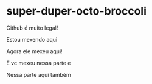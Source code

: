 # super-duper-octo-broccoli

Github é muito legal!

Estou mexendo aqui

Agora ele mexeu aqui!

E vc mexeu nessa parte e

Nessa parte aqui também